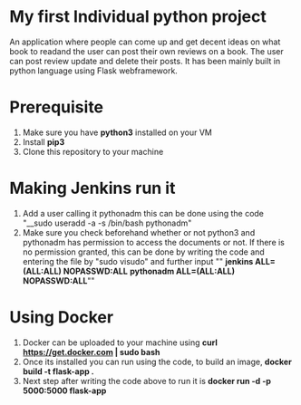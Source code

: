 # My first Individual python project
An application where people can come up and get decent ideas on what book to readand the user can post their own reviews on a book. 
The user can post review update and delete their posts. It has been mainly built in python language using Flask webframework. 

# Prerequisite 
  1. Make sure you have __python3__ installed on your VM
  2. Install __pip3__
  3. Clone this repository to your machine
  
 # Making Jenkins run it
  1. Add a user calling it pythonadm this can be done using the code "__sudo useradd -a -s /bin/bash pythonadm"
  2. Make sure you check beforehand whether or not python3 and pythonadm has permission to access the documents or not. If there is        no permission granted, this can be done by writing the code and entering the file by "sudo visudo" and further input 
     "" __jenkins ALL=(ALL:ALL) NOPASSWD:ALL__
        __pythonadm ALL=(ALL:ALL) NOPASSWD:ALL__""
  
 # Using Docker
  1. Docker can be uploaded to your machine using __curl https://get.docker.com | sudo bash__
  2. Once its installed you can run using the code, to build an image, __docker build -t flask-app .__
  3. Next step after writing the code above to run it is __docker run -d -p 5000:5000 flask-app__
